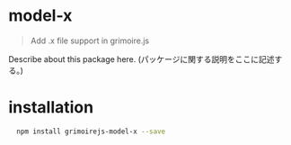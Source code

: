 # model-x
> Add .x file support in grimoire.js

Describe about this package here.
(パッケージに関する説明をここに記述する。)

# installation

```bash
  npm install grimoirejs-model-x --save
```
